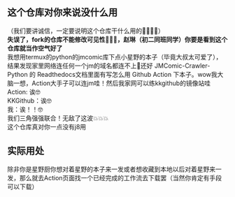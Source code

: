 ## 这个仓库对你来说没什么用
（我们要讲诚信，一定要说明这个仓库干什么用的🐔🐴🐍💪）<br>
**失误了，fork的仓库不能修改可见性🤯😭😭，赵琳（初二同班同学）你要是看到这个仓库就当作空气好了**<br>
我想用termux的python的jmcomic库下点小星野的本子（毕竟大叔太可爱了），结果发现家里网络连任何一个jm的域名都连不上🤯还好 JMComic-Crawler-Python 的 Readthedocs文档里面有写怎么用 Github Action 下本子。wow我大脑一想，Action大手子可以连jm哇！然后我家网可以练kkgithub的镜像站哇<br>
Action: 诶🤓<br>
KKGithub：诶🤓<br>
我：诶！！🤓<br>
我们三角强强联合！无敌了这波💥💥💥<br>
这个仓库真对你一点没有j8用
## 实际用处
除非你是星野厨你想对着星野的本子来一发或者想收藏到本地以后对着星野来一发，那么就去Action页面找一个已经完成的工作流去下载罢（当然你肯定有手段可以下载）
